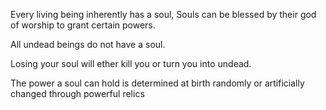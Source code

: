 Every living being inherently has a soul, Souls can be blessed by their god of worship to grant certain powers.

All undead beings do not have a soul.

Losing your soul will ether kill you or turn you into undead.

The power a soul can hold is determined at birth randomly or artificially changed through powerful relics